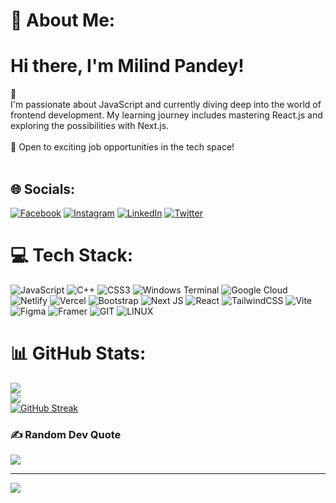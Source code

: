 # 💫 About Me:
# Hi there, I'm Milind Pandey!
👋<br>I'm passionate about JavaScript and currently diving deep into the world of frontend development. My learning journey includes mastering React.js and exploring the possibilities with Next.js.<br><br>🚀 Open to exciting job opportunities in the tech space!<br><br>


## 🌐 Socials:
[![Facebook](https://img.shields.io/badge/Facebook-%231877F2.svg?logo=Facebook&logoColor=white)](https://facebook.com/Milind_Pandey) [![Instagram](https://img.shields.io/badge/Instagram-%23E4405F.svg?logo=Instagram&logoColor=white)](https://instagram.com/milindpandey__) [![LinkedIn](https://img.shields.io/badge/LinkedIn-%230077B5.svg?logo=linkedin&logoColor=white)](https://linkedin.com/in/milind-pandey0609) [![Twitter](https://img.shields.io/badge/Twitter-%231DA1F2.svg?logo=Twitter&logoColor=white)](https://twitter.com/Milind19693368) 

# 💻 Tech Stack:
![JavaScript](https://img.shields.io/badge/javascript-%23323330.svg?style=for-the-badge&logo=javascript&logoColor=%23F7DF1E) ![C++](https://img.shields.io/badge/c++-%2300599C.svg?style=for-the-badge&logo=c%2B%2B&logoColor=white) ![CSS3](https://img.shields.io/badge/css3-%231572B6.svg?style=for-the-badge&logo=css3&logoColor=white) ![Windows Terminal](https://img.shields.io/badge/Windows%20Terminal-%234D4D4D.svg?style=for-the-badge&logo=windows-terminal&logoColor=white) ![Google Cloud](https://img.shields.io/badge/GoogleCloud-%234285F4.svg?style=for-the-badge&logo=google-cloud&logoColor=white) ![Netlify](https://img.shields.io/badge/netlify-%23000000.svg?style=for-the-badge&logo=netlify&logoColor=#00C7B7) ![Vercel](https://img.shields.io/badge/vercel-%23000000.svg?style=for-the-badge&logo=vercel&logoColor=white) ![Bootstrap](https://img.shields.io/badge/bootstrap-%238511FA.svg?style=for-the-badge&logo=bootstrap&logoColor=white) ![Next JS](https://img.shields.io/badge/Next-black?style=for-the-badge&logo=next.js&logoColor=white) ![React](https://img.shields.io/badge/react-%2320232a.svg?style=for-the-badge&logo=react&logoColor=%2361DAFB) ![TailwindCSS](https://img.shields.io/badge/tailwindcss-%2338B2AC.svg?style=for-the-badge&logo=tailwind-css&logoColor=white) ![Vite](https://img.shields.io/badge/vite-%23646CFF.svg?style=for-the-badge&logo=vite&logoColor=white) ![Figma](https://img.shields.io/badge/figma-%23F24E1E.svg?style=for-the-badge&logo=figma&logoColor=white) ![Framer](https://img.shields.io/badge/Framer-black?style=for-the-badge&logo=framer&logoColor=blue) ![GIT](https://img.shields.io/badge/Git-fc6d26?style=for-the-badge&logo=git&logoColor=white) ![LINUX](https://img.shields.io/badge/Linux-FCC624?style=for-the-badge&logo=linux&logoColor=black)
# 📊 GitHub Stats:
![](https://github-readme-stats.vercel.app/api?username=mp2003&theme=maroongold&hide_border=false&include_all_commits=false&count_private=true)<br/>
![](https://github-readme-stats.vercel.app/api/top-langs/?username=mp2003&theme=maroongold&hide_border=false&include_all_commits=false&count_private=true&layout=compact)<br/>
[![GitHub Streak](https://streak-stats.demolab.com?user=mp2003&theme=maroongold)](https://git.io/streak-stats)
### ✍️ Random Dev Quote
![](https://quotes-github-readme.vercel.app/api?type=horizontal&theme=radical)

---
[![](https://visitcount.itsvg.in/api?id=mp2003&icon=0&color=0)](https://visitcount.itsvg.in)

<!-- Proudly created with GPRM ( https://gprm.itsvg.in ) -->
